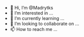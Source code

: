 - 👋 Hi, I’m @Madrytks
- 👀 I’m interested in ...
- 🌱 I’m currently learning ...
- 💞️ I’m looking to collaborate on ...
- 📫 How to reach me ...

<!---
Madrytks/Madrytks is a ✨ special ✨ repository because its `README.md` (this file) appears on your GitHub profile.
You can click the Preview link to take a look at your changes.
--->
